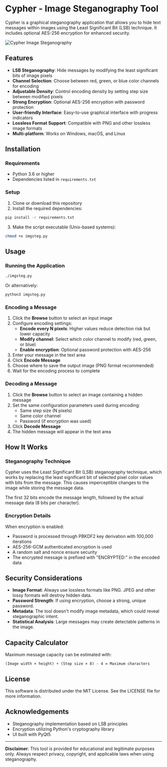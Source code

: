 # Cypher - Image Steganography Tool

Cypher is a graphical steganography application that allows you to hide text messages within images using the Least Significant Bit (LSB) technique. It includes optional AES-256 encryption for enhanced security.

![Cypher Image Steganography](https://example.com/screenshot.png)

## Features

- **LSB Steganography**: Hide messages by modifying the least significant bits of image pixels
- **Channel Selection**: Choose between red, green, or blue color channels for encoding
- **Adjustable Density**: Control encoding density by setting step size between modified pixels
- **Strong Encryption**: Optional AES-256 encryption with password protection
- **User-friendly Interface**: Easy-to-use graphical interface with progress indicators
- **Lossless Format Support**: Compatible with PNG and other lossless image formats
- **Multi-platform**: Works on Windows, macOS, and Linux

## Installation

### Requirements

- Python 3.6 or higher
- Dependencies listed in `requirements.txt`

### Setup

1. Clone or download this repository
2. Install the required dependencies:

```bash
pip install -r requirements.txt
```

3. Make the script executable (Unix-based systems):

```bash
chmod +x imgsteg.py
```

## Usage

### Running the Application

```bash
./imgsteg.py
```

Or alternatively:

```bash
python3 imgsteg.py
```

### Encoding a Message

1. Click the **Browse** button to select an input image
2. Configure encoding settings:
   - **Encode every N pixels**: Higher values reduce detection risk but lower capacity
   - **Modify channel**: Select which color channel to modify (red, green, or blue)
   - **Enable encryption**: Optional password protection with AES-256
3. Enter your message in the text area
4. Click **Encode Message**
5. Choose where to save the output image (PNG format recommended)
6. Wait for the encoding process to complete

### Decoding a Message

1. Click the **Browse** button to select an image containing a hidden message
2. Set the same configuration parameters used during encoding:
   - Same step size (N pixels)
   - Same color channel
   - Password (if encryption was used)
3. Click **Decode Message**
4. The hidden message will appear in the text area

## How It Works

### Steganography Technique

Cypher uses the Least Significant Bit (LSB) steganography technique, which works by replacing the least significant bit of selected pixel color values with bits from the message. This causes imperceptible changes to the image while storing the message data.

The first 32 bits encode the message length, followed by the actual message data (8 bits per character).

### Encryption Details

When encryption is enabled:
- Password is processed through PBKDF2 key derivation with 100,000 iterations
- AES-256-GCM authenticated encryption is used
- A random salt and nonce ensure security
- The encrypted message is prefixed with "ENCRYPTED:" in the encoded data

## Security Considerations

- **Image Format**: Always use lossless formats like PNG. JPEG and other lossy formats will destroy hidden data.
- **Password Strength**: If using encryption, choose a strong, unique password.
- **Metadata**: The tool doesn't modify image metadata, which could reveal steganographic intent.
- **Statistical Analysis**: Large messages may create detectable patterns in the image.

## Capacity Calculator

Maximum message capacity can be estimated with:

```
(Image width × height) ÷ (Step size × 8) - 4 = Maximum characters
```

## License

This software is distributed under the MIT License. See the LICENSE file for more information.

## Acknowledgements

- Steganography implementation based on LSB principles
- Encryption utilizing Python's cryptography library
- UI built with PyQt5

---

**Disclaimer**: This tool is provided for educational and legitimate purposes only. Always respect privacy, copyright, and applicable laws when using steganography. 